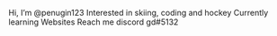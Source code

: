 Hi, I’m @penugin123
Interested in skiing, coding and hockey
Currently learning Websites
Reach me discord gd#5132

<!---
penugin123/penugin123 is a ✨ special ✨ repository because its `README.md` (this file) appears on your GitHub profile.
You can click the Preview link to take a look at your changes.
--->
